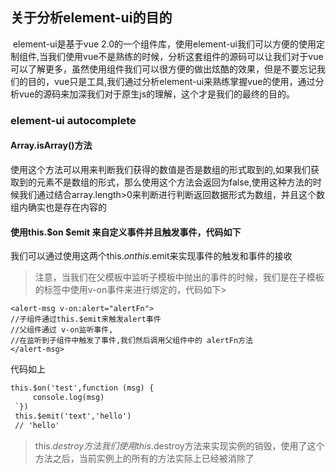 ## 关于分析element-ui的目的
  element-ui是基于vue 2.0的一个组件库，使用element-ui我们可以方便的使用定制组件,当我们使用vue不是熟练的时候，分析这套组件的源码可以让我们对于vue可以了解更多，虽然使用组件我们可以很方便的做出炫酷的效果，但是不要忘记我们的目的，vue只是工具,我们通过分析element-ui来熟练掌握vue的使用，通过分析vue的源码来加深我们对于原生js的理解，这个才是我们的最终的目的。
### element-ui  autocomplete
#### Array.isArray()方法
使用这个方法可以用来判断我们获得的数值是否是数组的形式取到的,如果我们获取到的元素不是数组的形式，那么使用这个方法会返回为false,使用这种方法的时候我们通过结合array.length>0来判断进行判断返回数据形式为数组，并且这个数组内确实也是存在内容的
#### 使用this.$on  $emit 来自定义事件并且触发事件，代码如下
我们可以通过使用这两个this.$on this.$emit来实现事件的触发和事件的接收
>注意，当我们在父模板中监听子模板中抛出的事件的时候，我们是在子模板的标签中使用v-on事件来进行绑定的，代码如下>
```
<alert-msg v-on:alert="alertFn">
//子组件通过this.$emit来触发alert事件
//父组件通过 v-on监听事件,
//在监听到子组件中触发了事件,我们然后调用父组件中的 alertFn方法
</alert-msg>
```
代码如上
```html
this.$on('test',function (msg) {
     console.log(msg)
 `})
 this.$emit('text','hello')
 // 'hello'
```
> this.$destroy方法
 我们使用this.$destroy方法来实现实例的销毁，使用了这个方法之后，当前实例上的所有的方法实际上已经被消除了
>

